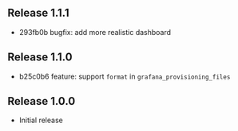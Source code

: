 ## Release 1.1.1

* 293fb0b bugfix: add more realistic dashboard

## Release 1.1.0

* b25c0b6 feature: support `format` in `grafana_provisioning_files`

## Release 1.0.0

* Initial release
